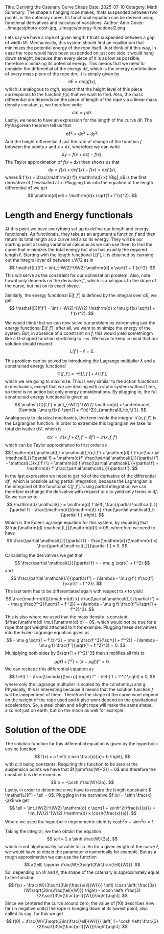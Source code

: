 Title: Deriving the Catenary Curve ShapeDate: 2025-07-10Category: MathSummary: The shape a hanging rope makes, thats suspended between two points, is the catenary curve. Its functional equation can be derived using functional derivatives and calculus of variations.Author: AmirCover: ../images/photo-cosh.jpg,../images/energy-functional2.pngLets say we have a rope of given length $\ell$ thats suspended between a gap of width $W$. Mechanically, this system should find an equilibrium that minimizes the potential energy of the rope itself. Just think of it this way, in case the rope would have been suspended on just one side it would hang down straight, because then every piece of it is as low as possible, therefore minimizing its potential energy. This means that we need to consider the differential of the energy $\mathrm{d}E$, which is the energy contribuition of every mass piece of the rope $\mathrm{d}m$. It is simply given by$$    \mathrm{d}E = \mathrm{d}m g f(x),$$which is analogous to $mgh$, expect that the height level of this piece corresponds to the function $f(x)$ that we want to find. Also, the mass differential $\mathrm{d}m$ depends on the piece of length of the rope via a linear mass density constant $\mu$, we therefore write$$    \mathrm{d}m = \mu \mathrm{d}\ell.$$Lastly, we need to have an expression for the length of the curve $\mathrm{d}\ell$. The Pythagorean theorem tell us that$$    \mathrm{d}\ell^2 = \mathrm{d} x^2 + \mathrm{d} y^2.$$And the height differential if just the rate of change of the function $f$ between the points $x$ and $x +\mathrm{d} x$, wherefore we can write$$    \mathrm{d} y = f(x + \mathrm{d}x) - f(x).$$The Taylor approximation of $f(x + \mathrm{d}x)$ then shows us that$$    \mathrm{d} y = f(x) + \mathrm{d}x f'(x) - f(x) = \mathrm{d}x f'(x),$$where $ f'(x) = \frac{\mathrm{d} f}{ \mathrm{d} x} \Big|_x$ is the first derivative of $f$ evaluated at $x$. Plugging this into the equation of the length differential $\mathrm{d}\ell$ we get$$    \mathrm{d}\ell = \mathrm{d}x \sqrt{1 + f'(x)^2}.$$# Length and Energy functionalsAt this point we have everything set up to define our length and energy functionals. As functionals, they take as an argument a function $f$ and then return its total length as a curve and also its energy. They will be our starting point at using variational calculus as we can use them to find the curve that minimizes the total energy but also has exactly the required length $\ell$. Starting with the length functional $\mathsf{L}[f']$, it is obtained by carrying out the integral over $\mathrm{d} \ell$ between $\pm W/2$ as in$$    \mathsf{L}[f'] = \int_{-W/2}^{W/2} \mathrm{d} x \sqrt{1 + f'(x)^2}.$$This will serve as the constraint for our optimization problem. Also, note how it only depends on the derivative $f'$, which is analogous to the slope of the curve, but not on its exact shape.Similarly, the energy functional $\mathsf{E}[f,f']$ is defined by the integral over $\mathrm{d} E$, we get$$    \mathsf{E}[f,f'] = \int_{-W/2}^{W/2} \mathrm{d} x \mu g f(x) \sqrt{1 + f'(x)^2}.$$We would think that we can now solve our problem by extremizing just the energy functional $\mathsf{E}[f,f']$, after all, we want to minimize the energy of the system. But, in absence of a constraint on $f$, this would yield somethingm like a U-shaped function stretching to $-\infty$. We have to keep in mind that our solution should respect$$    \mathsf{L}[f'] - \ell = 0.$$This problem can be solved by introducing the Lagrange multiplier $\lambda$ and a constrained energy functional $$    \mathsf{C}[f,f'] = - \mathsf{E}[f,f'] + \lambda \mathsf{L}[f'],$$which we are going to maximize. This is very similar to the action functional in mechanics, except that we are dealing with a static system without time, so there is no action but only energy considerations. By plugging in, the full constrained energy functional is given as$$    \mathsf{C}[f,f'] = \int_{-W/2}^{W/2}  \mathrm{d} x \underbrace{ (\lambda -\mu g f(x)) \sqrt{1 + f'(x)^2}}_{\mathcal{L}(x,f,f')}.$$Analogously to classical mechanics, the term inside the integral $\mathcal{L}(x,f,f')$ is the Lagrangian function. In order to extremize this lagrangian we take its total derivative $\mathrm{d} \mathcal{L}$, which is$$    \mathrm{d} \mathcal{L} = \mathcal{L}(x,f+\delta f, f'+\delta f') - \mathcal{L}(x,f,f')$$which can be Taylor approximated to first order as$$    \mathrm{d} \mathcal{L} = \mathcal{L}(x,f,f') + \mathrm{d} f \frac{\partial \mathcal{L}}{\partial f} + \mathrm{d}f' \frac{\partial \mathcal{L}}{\partial f'} - \mathcal{L}(x,f,f') \\    = \mathrm{d} f \frac{\partial \mathcal{L}}{\partial f} + \mathrm{d} f' \frac{\partial \mathcal{L}}{\partial f'}.$$In the last expression we need to get rid of the derivative of the differential $\mathrm{d} f'$, which is possible using partial integration, because the Lagrangian is the integrand of the functional $\mathsf{C}[f,f']$. Using partial integration we can therefore exchange the derivative with respect to $x$ to yield only terms in $\mathrm{d} f$. So we can write $$    \mathrm{d} \mathcal{L}    = \mathrm{d} f \left[ \frac{\partial \mathcal{L}}{\partial f} - \frac{\mathrm{d}}{\mathrm{d} x} \frac{\partial \mathcal{L}}{\partial f'} \right].$$Which is the Euler-Lagrange equation for this system, by requiring that $\frac{\mathrm{d} \mathcal{L}}{\mathrm{d}f} = 0$, wherefore we need to have$$    \frac{\partial \mathcal{L}}{\partial f} - \frac{\mathrm{d}}{\mathrm{d} x} \frac{\partial \mathcal{L}}{\partial f'} = 0.$$Calculating the derivatives we get that$$    \frac{\partial \mathcal{L}}{\partial f} = - \mu g \sqrt{1 + f'^2}$$and $$    \frac{\partial \mathcal{L}}{\partial f'} = (\lambda - \mu g f ) \frac{f'}{\sqrt{1 + f'^2}}.$$The last term has to be differentiated again with respect to $x$ to yield$$    \frac{\mathrm{d}}{\mathrm{d} x} \frac{\partial \mathcal{L}}{\partial f'} = - \mu g \frac{f'^2}{\sqrt{1 + f'^2}} + (\lambda - \mu g f) \frac{f''}{\sqrt{1 + f'^2}^3}.$$This is also where we used that the mass density is constant $\frac{\mathrm{d} \mu}{\mathrm{d} x} = 0$, which would not be true for a rope that got weights attached to it for example. Plugging these derivatives into the Euler-Lagrange equation gives us$$    - \mu g \sqrt{1 + f'(x)^2} + \mu g \frac{f'^2}{\sqrt{1 + f'^2}} - (\lambda - \mu g f) \frac{f''}{\sqrt{1 + f'^2}^3} = 0.$$Multiplying both sides by $\sqrt{1 + f'^2}^3$ then simplifies all this to$$    \mu g (1 + f'^2)+ (\lambda - \mu g f) f'' = 0.$$We can reshape this differential equation as$$    \left( f - \frac{\lambda}{\mu g} \right) f'' - \left( 1 + f'^2 \right) = 0,$$where only the Lagrange multiplier is scaled by the constants $\mu$ and $g$. Physically, this is interesting because it means that the solution function $f$ will be independent of them. Therefore the shape of the curve wont depend on the weight of the rope used and it also wont depend on the gravitational acceleration. So, a steel chain and a light rope will make the same shape, also not just on earth, but on the moon as well for example. # Solution of the ODEThe solution function for this differential equation is given by the hyperbolic cosine function$$    f(x) = a \left( \cosh \frac{x}{a}+ b \right),$$with $a,b$ being constants. Requiring this function to be zero at the suspension points we have that $f(\pm\frac{W}{2}) = 0$ and therefore the constant $b$ is determined as$$    b = -\cosh \frac{W}{2a}.$$Lastly, in order to determine $a$ we have to require the length constraint $ \mathsf{L}[f'] - \ell = 0$. Plugging in the derivative $f'(x) = \sinh \frac{x}{a}$ we get$$    \ell = \int_{W/2}^{W/2} \mathrm{d} x \sqrt{1 + \sinh^2{\frac{x}{a}}} = \int_{W/2}^{W/2} \mathrm{d} x \cosh{\frac{x}{a}}.$$Where we used the hyperbolic trigonometric identity $\cosh^2\alpha - \sinh^2\alpha = 1$. Taking the integral, we then obtain the equation$$    \ell = 2 a \sinh \frac{W}{2a},$$which is not algebraically solvable for $a$. So for a given length of the curve $\ell$, we would have to obtain the parameter $a$ numerically for example. But as a rough approximation we can use the function $$    a(\ell) \approx \frac{W}{3\sqrt{3\ln\frac{\ell}{W}}}.$$So, depending on $W$ and $\ell$, the shape of the catenary is approximately equal to the function $$    f(x) = \frac{W}{3\sqrt{3\ln{\frac{\ell}{W}}}} \left[ \cosh \left( \frac{3x}{W}\sqrt{3\ln{\frac{\ell}{W}}}  \right) - \cosh \left( \frac{3}{2}\sqrt{3\ln{\frac{\ell}{W}}}\right)\right].$$Since we centered the curve around zero, the value of $f(0)$ describes how far (in negative units) the rope is hanging down at its lowest point, also called its sag, for this we get$$    f(0) = \frac{W}{3\sqrt{3\ln{\frac{\ell}{W}}}} \left[ 1 - \cosh \left( \frac{3}{2}\sqrt{3\ln{\frac{\ell}{W}}}\right)\right].$$